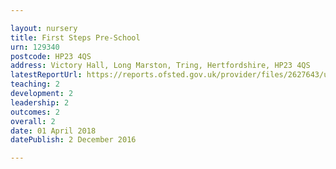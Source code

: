 ```yaml
---

layout: nursery
title: First Steps Pre-School
urn: 129340
postcode: HP23 4QS
address: Victory Hall, Long Marston, Tring, Hertfordshire, HP23 4QS
latestReportUrl: https://reports.ofsted.gov.uk/provider/files/2627643/urn/129340.pdf
teaching: 2
development: 2
leadership: 2
outcomes: 2
overall: 2
date: 01 April 2018 
datePublish: 2 December 2016

---
```

